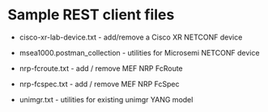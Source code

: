 # Sample REST client files

* cisco-xr-lab-device.txt - add/remove a Cisco XR NETCONF device 

* msea1000.postman_collection - utilities for Microsemi NETCONF device

* nrp-fcroute.txt - add / remove MEF NRP FcRoute

* nrp-fcspec.txt - add / remove MEF NRP FcSpec

* unimgr.txt - utilities for existing unimgr YANG model
